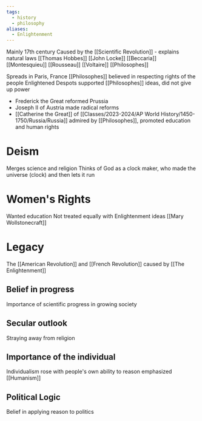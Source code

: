 ```yaml
---
tags:
  - history
  - philosophy
aliases:
  - Enlightenment
---
```

Mainly 17th century
Caused by the [[Scientific Revolution]] - explains natural laws
[[Thomas Hobbes]]
[[John Locke]]
[[Beccaria]]
[[Montesquieu]]
[[Rousseau]]
[[Voltaire]]
[[Philosophes]]

Spreads in Paris, France
[[Philosophes]] believed in respecting rights of the people
Enlightened Despots supported [[Philosophes]] ideas, did not give up power
- Frederick the Great reformed Prussia
- Joseph II of Austria made radical reforms
- [[Catherine the Great]] of [[Classes/2023-2024/AP World History/1450-1750/Russia/Russia]] admired by [[Philosophes]], promoted education and human rights
# Deism
Merges science and religion
Thinks of God as a clock maker, who made the universe (clock) and then lets it run
# Women's Rights
Wanted education
Not treated equally with Enlightenment ideas
[[Mary Wollstonecraft]]
# Legacy
The [[American Revolution]] and [[French Revolution]] caused by [[The Enlightenment]]
## Belief in progress
Importance of scientific progress in growing society
## Secular outlook
Straying away from religion
## Importance of the individual
Individualism rose with people's own ability to reason emphasized
[[Humanism]]
## Political Logic
Belief in applying reason to politics